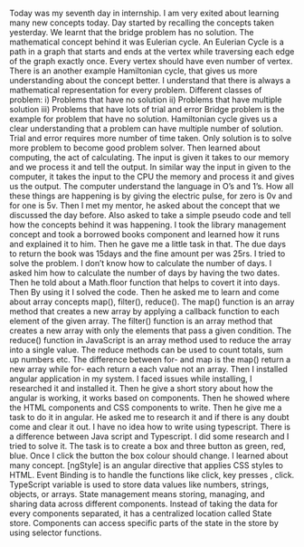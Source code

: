 Today was my seventh day in internship. I am very exited about learning many new concepts today. Day started by recalling the concepts taken yesterday.  We learnt that the bridge problem has no solution. The mathematical concept behind it was Eulerian cycle. An Eulerian Cycle is a path in a graph that starts and ends at the vertex while traversing each edge of the graph exactly once. Every vertex should have even number of vertex. There is an another example Hamiltonian cycle, that gives us more understanding about the concept better. I understand that there is always a mathematical representation for every problem. 
Different classes of problem:
i)	Problems that have no solution
ii)	Problems that have multiple solution 
iii)	Problems that have lots of trial and error
Bridge problem is the example for problem that have no solution. Hamiltonian cycle gives us a clear understanding that a problem can have multiple number of solution. Trial and error requires more number of time taken. Only solution is to solve more problem to become good problem solver.
Then learned about computing, the act of calculating. The input is given it takes to our memory and we process it and tell the output. In similar way the input in given to the computer, it takes the input to the CPU the memory and process it and gives us the output. The computer understand the language in O’s and 1’s. How all these things are happening is by giving the electric pulse, for zero is 0v and for one is 5v. 
Then I met my mentor, he asked about the concept that we discussed the day before. Also asked to take a simple pseudo code and tell how the concepts behind it was happening. I took the library management concept and took a borrowed books component and learned how it runs and explained it to him. Then he gave me a little task in that. The due days to return the book was 15days and the fine amount per was 25rs. I tried to solve the problem. I don’t know how to calculate the number of days. I asked him how to calculate the number of days by having the two dates. Then he told about a Math.floor function that helps to covert it into days. Then By using it I solved the code. 
Then he asked me to learn and come about array concepts map(), filter(), reduce(). The map() function is an array method that creates a new array by applying a callback function to each element of the given array. The filter() function is an array method that creates a new array with only the elements that pass a given condition. The reduce() function in JavaScript is an array method used to reduce the array into a single value. The reduce methods can be used to count totals, sum up numbers etc. The difference between for- and map is the map() return a new array while for- each return a each value not an array. 
Then I installed angular application in my system. I faced issues while installing, I researched it and installed it. Then he give a short story about how the angular is working, it works based on components. Then he showed where the HTML components and CSS components to write. Then he give me a task to do it in angular. He asked me to research it and if there is any doubt come and clear it out. I have no idea how to write using typescript. There is a difference between Java script and  Typescript. I did some research and I tried to solve it. The task is to create a box and three button as green, red, blue. Once I click the button the box colour should change. 
I learned about many concept. [ngStyle] is an angular directive that applies CSS styles to HTML. Event Binding is to handle the functions like click, key presses , click. TypeScript variable is used to store data values like numbers, strings, objects, or arrays. 
State management means storing, managing, and sharing data across different components. Instead of taking the data for every components separated, it has a centralized location called State store. Components can access specific parts of the state in the store by using selector functions. 

